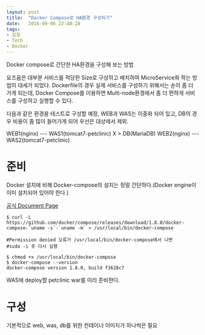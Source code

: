 ```yaml
---
layout: post
title:  "Docker Compose로 HA환경 구성하기"
date:   2016-09-06 22:48:28
tags:
- 삽질
- Tech
- Docker
---
```


Docker compose로 간단한 HA환경을 구성해 보는 방법

요즈음은 대부분 서비스를 적당한 Size로 구성하고 배치하여 MicroService화 하는 방법이 대세가 되었다. Dockerfile의 경우 실제 서비스를 구성하기 위해서는 손이 좀 더 가게 되는데, Docker Compose를 이용하면 Multi-node환경에서 좀 더 편하게 서비스를 구성하고 실행할 수 있다.

다음과 같은 환경을 테스트로 구성할 예정, WEB과 WAS는 이중화 되어 있고, DB의 경우 비용이 좀 많이 들어가게 되어 우선은 대상에서 제외.

WEB1(nginx) --- WAS1(tomcat7-petclinic<war>)
             X                               > DB(MariaDB)
WEB2(nginx) --- WAS2(tomcat7-petclinic<war>)            


# 준비

Docker 설치에 비해 Docker-compose의 설치는 정말 간단하다.(Docker engine이 이미 설치되어 있어야 한다.)

[공식 Document Page](https://docs.docker.com/compose/install/)

    $ curl -L https://github.com/docker/compose/releases/download/1.8.0/docker-compose-`uname -s`-`uname -m` > /usr/local/bin/docker-compose

    #Permission denied 오류가 /usr/local/bin/docker-compose에서 나면
    #sudo -i 후 다시 실행

    $ chmod +x /usr/local/bin/docker-compose
    $ docker-compose --version
    docker-compose version 1.8.0, build f3628c7

WAS에 deploy할 petclinic war를 미리 준비한다.

# 구성

기본적으로 web, was, db를 위한 컨테이너 이미지가 하나씩은 필요
